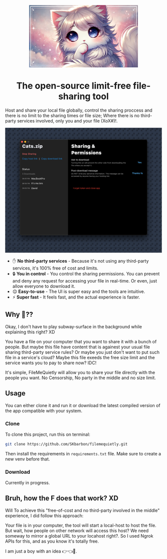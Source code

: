<div align="center">
    <img src="assets/thumbnail.png" width="350">
</div>

<h1 align="center">The open-source limit-free file-sharing tool</h1>

Host and share your local file globally, control the sharing proccess and there is no limit to the sharing times or file size; Where there is no third-party services involved, only you and your file (XoX#)!.

<div align="center">
    <img src="assets/preview.png" width=800em>
</div>

- ✋ **No third-party services** - Because it's not using any third-party services, it's 100% free of cost and limits.
- 🔒 **You in control** - You control the sharing permissions. You can prevent and deny any request for accessing your file in real-time. Or even, just allow everyone to download it.
- 😌 **Easy-to-use** - The UI is super easy and the tools are intuitive.
- ⚡ **Super fast** - It feels fast, and the actual experience is faster.

## Why 🙂??
Okay, I don't have to play subway-surface in the background while explaining this right? XD

You have a file on your computer that you want to share it with a bunch of people. But maybe this file have content that is againest your usual file sharing third-party service rules? Or maybe you just don't want to put such file in a service's cloud? Maybe this file exeeds the free size limit and the service wants you to pay to share now? IDC!

It's simple, FileMeQuietly will allow you to share your file directly with the people you want. No Censorship, No party in the middle and no size limit.

## Usage
You can either clone it and run it or download the latest compiled version of the app compatible with your system.

### Clone
To clone this project, run this on terminal:
```zsh
git clone https://github.com/SKbarbon/filemequietly.git
```
Then install the requirements in `requirements.txt` file. Make sure to create a new venv before that.

### Download
Currently in progress.

## Bruh, how the F does that work? XD
Will To achieve this "free-of-cost and no third-party involved in the middle" experience, I did follow this approach:

Your file is in your computer, the tool will start a local-host to host the file. But wait, how people on other network will access this host? We need someway to mirror a global URL to your locahost right?. So I used Ngrok APIs for this, and as you know it's totally free.

I am just a boy with an idea 👉👈🎀.